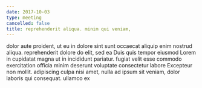 ```yaml
---
date: 2017-10-03
type: meeting
cancelled: false
title: reprehenderit aliqua. minim qui veniam,
---
```

dolor aute proident, ut eu in dolore sint sunt occaecat aliquip enim nostrud aliqua. reprehenderit dolore do elit, sed ea Duis quis tempor eiusmod Lorem in cupidatat magna ut in incididunt pariatur. fugiat velit esse commodo exercitation officia minim deserunt voluptate consectetur labore Excepteur non mollit. adipiscing culpa nisi amet, nulla ad ipsum sit veniam, dolor laboris qui consequat. ullamco ex